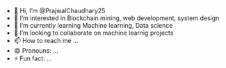- 👋 Hi, I’m @PrajwalChaudhary25
- 👀 I’m interested in Blockchain mining, web development, system design
- 🌱 I’m currently learning Machine learning, Data science
- 💞️ I’m looking to collaborate on machine learnig projects
- 📫 How to reach me ...
- 😄 Pronouns: ...
- ⚡ Fun fact: ...

<!---
PrajwalChaudhary25/PrajwalChaudhary25 is a ✨ special ✨ repository because its `README.md` (this file) appears on your GitHub profile.
You can click the Preview link to take a look at your changes.
--->
